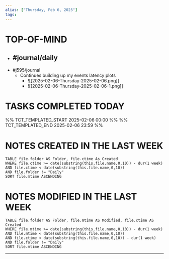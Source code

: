 ```yaml
---
alias: ["Thursday, Feb 6, 2025"]
tags: 
---
```

# TOP-OF-MIND
- #journal/daily 
	- 
- #j595/journal 
	- Continues building up my events latency plots
		- ![[2025-02-06-Thursday-2025-02-06.png]]
		- ![[2025-02-06-Thursday-2025-02-06-1.png]]

# TASKS COMPLETED TODAY
%% TCT_TEMPLATED_START 2025-02-06 00:00 %%
%% TCT_TEMPLATED_END 2025-02-06 23:59 %%



# NOTES CREATED IN THE LAST WEEK
``` dataview
TABLE file.folder AS Folder, file.ctime As Created
WHERE file.ctime >= date(substring(this.file.name,0,10)) - dur(1 week) 
AND file.ctime < date(substring(this.file.name,0,10)) 
AND file.folder != "Daily"
SORT file.mtime ASCENDING
```

# NOTES MODIFIED IN THE LAST WEEK
``` dataview
TABLE file.folder AS Folder, file.mtime AS Modified, file.ctime AS Created
WHERE file.mtime >= date(substring(this.file.name,0,10)) - dur(1 week)
AND file.mtime < date(substring(this.file.name,0,10))
AND file.ctime < date(substring(this.file.name,0,10)) - dur(1 week)
AND file.folder != "Daily"
SORT file.mtime ASCENDING
```
---
